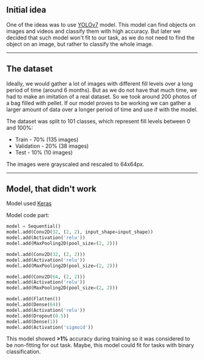 ## Initial idea

One of the ideas was to use [YOLOv7](https://github.com/WongKinYiu/yolov7) model. This model can find objects on images and videos and classify them with high accuracy. But later we decided that such model won't fit to our task, as we do not need to find the object on an image, but rather to classify the whole image.

---

## The dataset

Ideally, we would gather a lot of images with different fill levels over a long period of time (around 6 months). But as we do not have that much time, we had to make an imitation of a real dataset. So we took around 200 photos of a bag filled with pellet. If our model proves to be working we can gather a larger amount of data over a longer period of time and use if with the model.

The dataset was split to 101 classes, which represent fill levels between 0 and 100%:

- Train - 70% (135 images) <br>
- Validation - 20% (38 images) <br>
- Test - 10% (10 images) <br>

The images were grayscaled and rescaled to 64x64px.

---

## Model, that didn't work

Model used [Keras](https://keras.io/)

Model code part:

```python
model = Sequential()
model.add(Conv2D(32, (2, 2), input_shape=input_shape))
model.add(Activation('relu'))
model.add(MaxPooling2D(pool_size=(2, 2)))

model.add(Conv2D(32, (2, 2)))
model.add(Activation('relu'))
model.add(MaxPooling2D(pool_size=(2, 2)))

model.add(Conv2D(64, (2, 2)))
model.add(Activation('relu'))
model.add(MaxPooling2D(pool_size=(2, 2)))

model.add(Flatten())
model.add(Dense(64))
model.add(Activation('relu'))
model.add(Dropout(0.5))
model.add(Dense(1))
model.add(Activation('sigmoid'))
```

This model showed **>1%** accuracy during training so it was considered to be non-fitting for out task. Maybe, this model could fit for tasks with binary classification.
